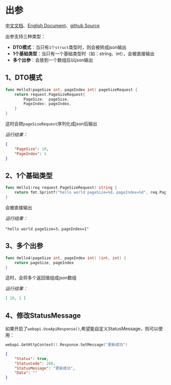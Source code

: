 # 出参
[中文文档](https://farseer-go.github.io/doc/)、[English Document](https://farseer-go.github.io/doc/#/en-us/)、[github Source](https://github.com/farseer-go/webapi)

出参支持三种类型：
- **DTO模式**：当只有`1个struct`类型时，则会被转成json输出
- **1个基础类型**：当只有一个基础类型时（如：string、int），会被直接输出
- **多个出参**：会放到一个数组后以json输出

## 1、DTO模式
```go
func Hello3(pageSize int, pageIndex int) pageSizeRequest {
    return request.PageSizeRequest{
        PageSize:  pageSize,
        PageIndex: pageIndex,
    }
}
```
这时会把`pageSizeRequest`序列化成json后输出

_运行结果：_
```json
{
    "PageSize": 10,
    "PageIndex": 1
}
```

## 2、1个基础类型
```go
func Hello1(req request.PageSizeRequest) string {
    return fmt.Sprintf("hello world pageSize=%d，pageIndex=%d", req.PageSize, req.PageIndex)
}
```
会被直接输出

_运行结果：_
```text
"hello world pageSize=3，pageIndex=1"
```

## 3、多个出参
```go
func Hello4(pageSize int, pageIndex int) (int, int) {
    return pageSize, pageIndex
}
```
这时，会将多个返回值组成json数组

_运行结果：_
```json
[ 10, 1 ]
```

## 4、修改StatusMessage
如果开启了`webapi.UseApiResponse()`,希望能自定义StatusMessage，则可以使用：
```go
webapi.GetHttpContext().Response.SetMessage("更新成功")
```

```json
{
    "Status": true,
    "StatusCode": 200,
    "StatusMessage": "更新成功",
    "Data": ""
}
```